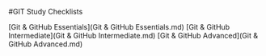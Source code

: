 
#GIT Study Checklists

[Git & GitHub Essentials](Git & GitHub Essentials.md)
[Git & GitHub Intermediate](Git & GitHub Intermediate.md)
[Git & GitHub Advanced](Git & GitHub Advanced.md)

